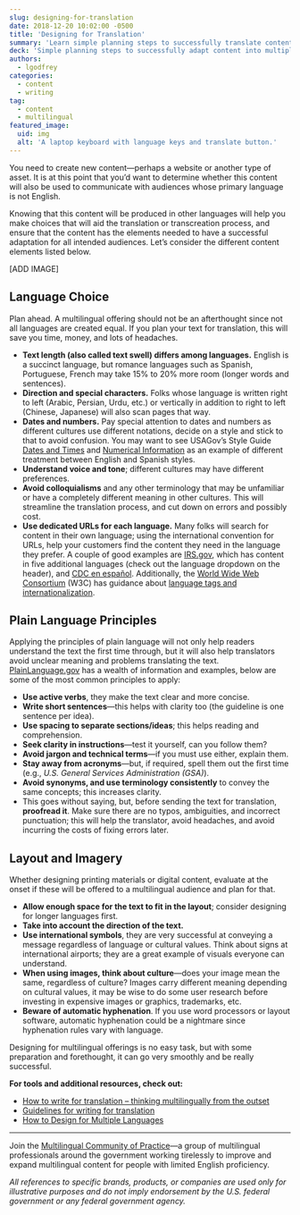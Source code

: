 ```yaml
---
slug: designing-for-translation
date: 2018-12-20 10:02:00 -0500
title: 'Designing for Translation'
summary: 'Learn simple planning steps to successfully translate content into multiple languages&#46;'
deck: 'Simple planning steps to successfully adapt content into multiple languages'
authors: 
  - lgodfrey
categories: 
  - content
  - writing
tag: 
  - content
  - multilingual
featured_image: 
  uid: img
  alt: 'A laptop keyboard with language keys and translate button.'
---
```


You need to create new content—perhaps a website or another type of asset. It is at this point that you’d want to determine whether this content will also be used to communicate with audiences whose primary language is not English. 

Knowing that this content will be produced in other languages will help you make choices that will aid the translation or transcreation process, and ensure that the content has the elements needed to have a successful adaptation for all intended audiences. Let’s consider the different content elements listed below. 

[ADD IMAGE]

## Language Choice 

Plan ahead. A multilingual offering should not be an afterthought since not all languages are created equal. If you plan your text for translation, this will save you time, money, and lots of headaches. 

- **Text length (also called text swell) differs among languages.** English is a succinct language, but romance languages such as Spanish, Portuguese, French may take 15% to 20% more room (longer words and sentences). 
- **Direction and special characters.** Folks whose language is written right to left (Arabic, Persian, Urdu, etc.) or vertically in addition to right to left (Chinese, Japanese) will also scan pages that way. 
- **Dates and numbers.** Pay special attention to dates and numbers as different cultures use different notations, decide on a style and stick to that to avoid confusion. You may want to see USAGov’s Style Guide [Dates and Times](https://www.usa.gov/style-guide/style-guidance#item-212512) and [Numerical Information](https://www.usa.gov/style-guide/style-guidance#item-212514) as an example of different treatment between English and Spanish styles.
- **Understand voice and tone**; different cultures may have different preferences.
- **Avoid colloquialisms** and any other terminology that may be unfamiliar or have a completely different meaning in other cultures. This will streamline the translation process, and cut down on errors and possibly cost. 
- **Use dedicated URLs for each language.** Many folks will search for content in their own language; using the international convention for URLs, help your customers find the content they need in the language they prefer. A couple of good examples are [IRS.gov](https://www.irs.gov/), which has content in five additional languages (check out the language dropdown on the header), and [CDC en español](https://www.cdc.gov/spanish/). Additionally, the [World Wide Web Consortium](https://en.wikipedia.org/wiki/World_Wide_Web_Consortium) (W3C) has guidance about [language tags and internationalization](https://www.w3.org/International/articles/language-tags/). 

## Plain Language Principles 

Applying the principles of plain language will not only help readers understand the text the first time through, but it will also help translators avoid unclear meaning and problems translating the text. [PlainLanguage.gov](https://www.plainlanguage.gov/) has a wealth of information and examples, below are some of the most common principles to apply:

- **Use active verbs**, they make the text clear and more concise.
- **Write short sentences**—this helps with clarity too (the guideline is one sentence per idea).
- **Use spacing to separate sections/ideas**; this helps reading and comprehension.
- **Seek clarity in instructions**—test it yourself, can you follow them?
- **Avoid jargon and technical terms**—if you must use either, explain them.
- **Stay away from acronyms**—but, if required, spell them out the first time (e.g., _U.S. General Services Administration (GSA)_).
- **Avoid synonyms, and use terminology consistently** to convey the same concepts; this increases clarity.
- This goes without saying, but, before sending the text for translation, **proofread it**.  Make sure there are no typos, ambiguities, and incorrect punctuation; this will help the translator, avoid headaches, and avoid incurring the costs of fixing errors later. 

## Layout and Imagery 

Whether designing printing materials or digital content, evaluate at the onset if these will be offered to a multilingual audience and plan for that. 

- **Allow enough space for the text to fit in the layout**; consider designing for longer languages first.  
- **Take into account the direction of the text.** 
- **Use international symbols**, they are very successful at conveying a message regardless of language or cultural values. Think about signs at international airports; they are a great example of visuals everyone can understand.
- **When using images, think about culture**—does your image mean the same, regardless of culture? Images carry different meaning depending on cultural values, it may be wise to do some user research before investing in expensive images or graphics, trademarks, etc. 
- **Beware of automatic hyphenation**. If you use word processors or layout software, automatic hyphenation could be a nightmare since hyphenation rules vary with language.

Designing for multilingual offerings is no easy task, but with some preparation and forethought, it can go very smoothly and be really successful. 

**For tools and additional resources, check out:** 

- [How to write for translation – thinking multilingually from the outset](https://www.semantix.eu/blog/how-to-write-for-translation/) 
- [Guidelines for writing for translation](http://www.web-translations.com/blog/content-guidelines/) 
- [How to Design for Multiple Languages](https://www.webdesignerdepot.com/2015/06/how-to-design-for-multiple-languages/) 

---
Join the [Multilingual Community of Practice](https://digital.gov/communities/multilingual/)—a group of multilingual professionals around the government working tirelessly to improve and expand multilingual content for people with limited English proficiency. 

_All references to specific brands, products, or companies are used only for illustrative purposes and do not imply endorsement by the U.S. federal government or any federal government agency._ 
